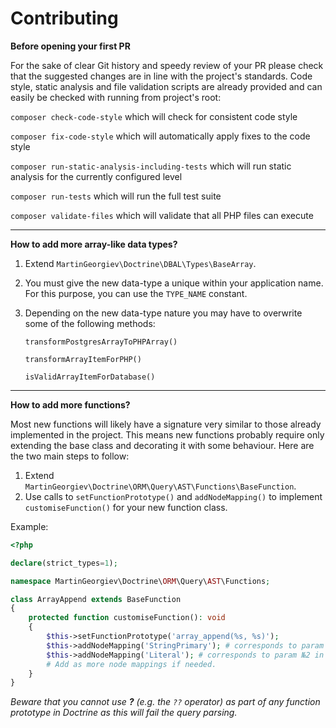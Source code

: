 # Contributing

**Before opening your first PR**

For the sake of clear Git history and speedy review of your PR please check that the suggested changes are in line with the project's standards. Code style, static analysis and file validation scripts are already provided and can easily be checked with running from project's root:

`composer check-code-style` which will check for consistent code style

`composer fix-code-style` which will automatically apply fixes to the code style

`composer run-static-analysis-including-tests` which will run static analysis for the currently configured level

`composer run-tests` which will run the full test suite

`composer validate-files` which will validate that all PHP files can execute


----
**How to add more array-like data types?**

1. Extend `MartinGeorgiev\Doctrine\DBAL\Types\BaseArray`.

2. You must give the new data-type a unique within your application name. For this purpose, you can use the `TYPE_NAME` constant.
3. Depending on the new data-type nature you may have to overwrite some of the following methods:

    `transformPostgresArrayToPHPArray()`
    
    `transformArrayItemForPHP()`
    
    `isValidArrayItemForDatabase()`


----
**How to add more functions?**

Most new functions will likely have a signature very similar to those already implemented in the project. This means new functions probably require only extending the base class and decorating it with some behaviour. Here are the two main steps to follow:
1. Extend `MartinGeorgiev\Doctrine\ORM\Query\AST\Functions\BaseFunction`.
2. Use calls to `setFunctionPrototype()` and `addNodeMapping()` to implement `customiseFunction()` for your new function class.

Example:

```php
<?php

declare(strict_types=1);

namespace MartinGeorgiev\Doctrine\ORM\Query\AST\Functions;

class ArrayAppend extends BaseFunction
{
    protected function customiseFunction(): void
    {
        $this->setFunctionPrototype('array_append(%s, %s)');
        $this->addNodeMapping('StringPrimary'); # corresponds to param №1 in the prototype set in setFunctionPrototype
        $this->addNodeMapping('Literal'); # corresponds to param №2 in the prototype set in setFunctionPrototype
        # Add as more node mappings if needed.
    }
}
```

*Beware that you cannot use **?** (e.g. the `??` operator) as part of any function prototype in Doctrine as this will fail the query parsing.*
